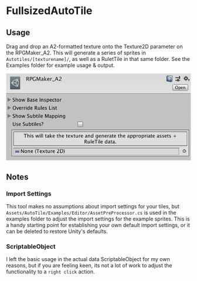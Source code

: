 # FullsizedAutoTile

## Usage
Drag and drop an A2-formatted texture onto the Texture2D parameter on the RPGMaker_A2.  This will generate a series of sprites in `Autotiles/[texturename]/`, as well as a RuletTile in that same folder.  See the Examples folder for example usage & output.

![ScriptableObject Usage](readmeassets/11_ScriptableAsset.png)

## Notes
### Import Settings
This tool makes no assumptions about import settings for your tiles, but `Assets/AutoTile/Examples/Editor/AssetPreProcessor.cs` is used in the examples folder to adjust the import settings for the example sprites.  This is a handy starting point for establishing your own default import settings, or it can be deleted to restore Unity's defaults.

### ScriptableObject
I left the basic usage in the actual data ScriptableObject for my own reasons, but if you are feeling keen, its not a lot of work to adjust the functionality to a `right click` action.
